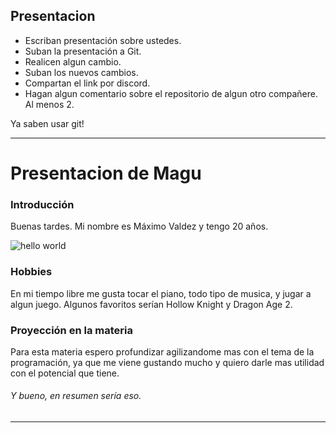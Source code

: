 ## Presentacion

- Escriban presentación sobre ustedes.
- Suban la presentación a Git.
- Realicen algun cambio.
- Suban los nuevos cambios.
- Compartan el link por discord.
- Hagan algun comentario sobre el repositorio de algun otro compañere. Al menos 2.

Ya saben usar git!

------

# Presentacion de Magu

### Introducción
Buenas tardes. Mi nombre es Máximo Valdez y tengo 20 años.

![hello world](https://wollen.org/blog/wp-content/uploads/2021/04/hello_world_title3.gif)


### Hobbies
En mi tiempo libre me gusta tocar el piano, todo tipo de musica, y jugar a algun juego. Algunos favoritos serían Hollow Knight y Dragon Age 2.


### Proyección en la materia
Para esta materia espero profundizar agilizandome mas con el tema de la programación, ya que me viene gustando mucho y quiero darle mas utilidad con el potencial que tiene.

###### Y bueno, en resumen sería eso.

------




